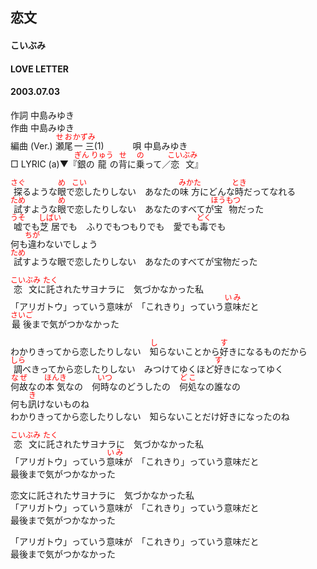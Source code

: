 <style type="text/css">
	ruby{
	    ruby-position: over;
	}
	ruby > rt{font-size: 12px;color:red;}
	p{font:16px;font-size: '楷体'}
</style>
## 恋文
#### こいぶみ
#### LOVE LETTER
#### 2003.07.03


作詞     中島みゆき　　　　　   
作曲      中島みゆき  　　　   
編曲 (Ver.) <ruby><rb>瀬尾</rb><rp>(</rp><rt>せお</rt><rp>)</rp></ruby><ruby><rb>一三</rb><rp>(</rp><rt>かずみ</rt><rp>)</rp></ruby>(1)　　　
唄     中島みゆき     
□ LYRIC (a)▼『<ruby><rb>銀</rb><rp>(</rp><rt>ぎん</rt><rp>)</rp></ruby>の<ruby><rb>龍</rb><rp>(</rp><rt>りゅう</rt><rp>)</rp></ruby>の<ruby><rb>背</rb><rp>(</rp><rt>せ</rt><rp>)</rp></ruby>に<ruby><rb>乗</rb><rp>(</rp><rt>の</rt><rp>)</rp></ruby>って／<ruby><rb>恋文</rb><rp>(</rp><rt>こいぶみ</rt><rp>)</rp></ruby>』   
   
<ruby><rb>探</rb><rp>(</rp><rt>さぐ</rt><rp>)</rp></ruby>るような<ruby><rb>眼</rb><rp>(</rp><rt>め</rt><rp>)</rp></ruby>で<ruby><rb>恋</rb><rp>(</rp><rt>こい</rt><rp>)</rp></ruby>したりしない　あなたの<ruby><rb>味方</rb><rp>(</rp><rt>みかた</rt><rp>)</rp></ruby>にどんな<ruby><rb>時</rb><rp>(</rp><rt>とき</rt><rp>)</rp></ruby>だってなれる   
<ruby><rb>試</rb><rp>(</rp><rt>ため</rt><rp>)</rp></ruby>すような<ruby><rb>眼</rb><rp>(</rp><rt>め</rt><rp>)</rp></ruby>で恋したりしない　あなたのすべてが<ruby><rb>宝物</rb><rp>(</rp><rt>ほうもつ</rt><rp>)</rp></ruby>だった   
<ruby><rb>嘘</rb><rp>(</rp><rt>うそ</rt><rp>)</rp></ruby>でも<ruby><rb>芝居</rb><rp>(</rp><rt>しばい</rt><rp>)</rp></ruby>でも　ふりでもつもりでも　愛でも<ruby><rb>毒</rb><rp>(</rp><rt>どく</rt><rp>)</rp></ruby>でも   
何も<ruby><rb>違</rb><rp>(</rp><rt>ちが</rt><rp>)</rp></ruby>わないでしょう   
<ruby><rb>試</rb><rp>(</rp><rt>ため</rt><rp>)</rp></ruby>すような眼で恋したりしない　あなたのすべてが宝物だった   
   
<ruby><rb>恋文</rb><rp>(</rp><rt>こいぶみ</rt><rp>)</rp></ruby>に<ruby><rb>託</rb><rp>(</rp><rt>たく</rt><rp>)</rp></ruby>されたサヨナラに　気づかなかった私   
「アリガトウ」っていう意味が　「これきり」っていう<ruby><rb>意味</rb><rp>(</rp><rt>いみ</rt><rp>)</rp></ruby>だと   
<ruby><rb>最後</rb><rp>(</rp><rt>さいご</rt><rp>)</rp></ruby>まで気がつかなかった   
   
わかりきってから恋したりしない　<ruby><rb>知</rb><rp>(</rp><rt>し</rt><rp>)</rp></ruby>らないことから<ruby><rb>好</rb><rp>(</rp><rt>す</rt><rp>)</rp></ruby>きになるものだから   
<ruby><rb>調</rb><rp>(</rp><rt>しら</rt><rp>)</rp></ruby>べきってから恋したりしない　みつけてゆくほど<ruby><rb>好</rb><rp>(</rp><rt>す</rt><rp>)</rp></ruby>きになってゆく   
<ruby><rb>何故</rb><rp>(</rp><rt>なぜ</rt><rp>)</rp></ruby>なの<ruby><rb>本気</rb><rp>(</rp><rt>ほんき</rt><rp>)</rp></ruby>なの　何<ruby><rb>時</rb><rp>(</rp><rt>いつ</rt><rp>)</rp></ruby>なのどうしたの　<ruby><rb>何処</rb><rp>(</rp><rt>どこ</rt><rp>)</rp></ruby>なの誰なの   
何も<ruby><rb>訊</rb><rp>(</rp><rt>き</rt><rp>)</rp></ruby>けないものね   
わかりきってから恋したりしない　知らないことだけ好きになったのね   
   
<ruby><rb>恋文</rb><rp>(</rp><rt>こいぶみ</rt><rp>)</rp></ruby>に<ruby><rb>託</rb><rp>(</rp><rt>たく</rt><rp>)</rp></ruby>されたサヨナラに　気づかなかった私   
「アリガトウ」っていう<ruby><rb>意味</rb><rp>(</rp><rt>いみ</rt><rp>)</rp></ruby>が　「これきり」っていう意味だと   
最後まで気がつかなかった   
   
恋文に託されたサヨナラに　気づかなかった私   
「アリガトウ」っていう意味が　「これきり」っていう意味だと   
最後まで気がつかなかった   
   
「アリガトウ」っていう意味が　「これきり」っていう意味だと   
最後まで気がつかなかった   
